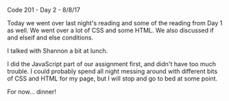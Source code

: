 Code 201 - Day 2 - 8/8/17

Today we went over last night's reading and some of the reading from Day 1 as well. We went over a lot of CSS and some HTML. We also discussed if and elseif and else conditions.

I talked with Shannon a bit at lunch.

I did the JavaScript part of our assignment first, and didn't have too much trouble. I could probably spend all night messing around with different bits of CSS and HTML for my page, but I will stop and go to bed at some point.

For now... dinner!
